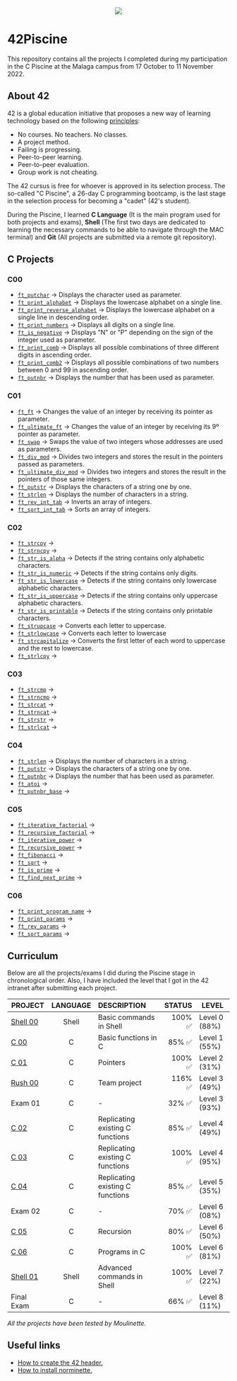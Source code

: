 <div align="center">
  <img src="https://user-images.githubusercontent.com/117537010/205636008-947d9581-c0c7-453c-96c3-fa74f6ffd51e.png"/>
</div>

# 42Piscine

This repository contains all the projects I completed during my participation in the C Piscine at the Malaga campus from 17 October to 11 November 2022.

## About 42

42 is a global education initiative that proposes a new way of learning technology based on the following [principles](https://42.fr/en/the-program/innovative-learning/):
- No courses. No teachers. No classes.
- A project method.
- Failing is progressing.
- Peer-to-peer learning.
- Peer-to-peer evaluation.
- Group work is not cheating.

The 42 cursus is free for whoever is approved in its selection process. The so-called "C Piscine", a 26-day C programming bootcamp, is the last stage in the selection process for becoming a "cadet" (42's student). 

During the Piscine, I learned **C Language** (It is the main program used for both projects and exams), **Shell** (The first two days are dedicated to learning the necessary commands to be able to navigate through the MAC terminal) and **Git** (All projects are submitted via a remote git repository).

## C Projects

### C00
- [`ft_putchar`](https://github.com/antoniolopez7217/42Piscine/blob/main/C00/ex00/ft_putchar.c) -> Displays the character used as parameter.
- [`ft_print_alphabet`](https://github.com/antoniolopez7217/42Piscine/blob/main/C00/ex01/ft_print_alphabet.c) -> Displays the lowercase alphabet on a single line.
- [`ft_print_reverse_alphabet`](https://github.com/antoniolopez7217/42Piscine/blob/main/C00/ex02/ft_print_reverse_alphabet.c) -> Displays the lowercase alphabet on a single line in descending order.
- [`ft_print_numbers`](https://github.com/antoniolopez7217/42Piscine/blob/main/C00/ex03/ft_print_numbers.c) -> Displays all digits on a single line.
- [`ft_is_negative`](https://github.com/antoniolopez7217/42Piscine/blob/main/C00/ex04/ft_is_negative.c) -> Displays "N" or "P" depending on the sign of the integer used as parameter.
- [`ft_print_comb`](https://github.com/antoniolopez7217/42Piscine/blob/main/C00/ex05/ft_print_comb.c) -> Displays all possible combinations of three different digits in ascending order.
- [`ft_print_comb2`](https://github.com/antoniolopez7217/42Piscine/blob/main/C00/ex06/ft_print_comb2.c) -> Displays all possible combinations of two numbers between 0 and 99 in ascending order.
- [`ft_putnbr`](https://github.com/antoniolopez7217/42Piscine/blob/main/C00/ex07/ft_putnbr.c) -> Displays the number that has been used as parameter.

### C01
- [`ft_ft`](https://github.com/antoniolopez7217/42Piscine/blob/main/C01/ex00/ft_ft.c) -> Changes the value of an integer by receiving its pointer as parameter.
- [`ft_ultimate_ft`](https://github.com/antoniolopez7217/42Piscine/blob/main/C01/ex01/ft_ultimate_ft.c) -> Changes the value of an integer by receiving its 9º pointer as parameter.
- [`ft_swap`](https://github.com/antoniolopez7217/42Piscine/blob/main/C01/ex02/ft_swap.c) -> Swaps the value of two integers whose addresses are used as parameters.
- [`ft_div_mod`](https://github.com/antoniolopez7217/42Piscine/blob/main/C01/ex03/ft_div_mod.c) -> Divides two integers and stores the result in the pointers passed as parameters.
- [`ft_ultimate_div_mod`](https://github.com/antoniolopez7217/42Piscine/blob/main/C01/ex04/ft_ultimate_div_mod.c) -> Divides two integers and stores the result in the pointers of those same integers.
- [`ft_putstr`](https://github.com/antoniolopez7217/42Piscine/blob/main/C01/ex05/ft_putstr.c) -> Displays the characters of a string one by one.
- [`ft_strlen`](https://github.com/antoniolopez7217/42Piscine/blob/main/C01/ex06/ft_strlen.c) -> Displays the number of characters in a string.
- [`ft_rev_int_tab`](https://github.com/antoniolopez7217/42Piscine/blob/main/C01/ex07/ft_rev_int_tab.c) -> Inverts an array of integers.
- [`ft_sort_int_tab`](https://github.com/antoniolopez7217/42Piscine/blob/main/C01/ex08/ft_sort_int_tab.c) -> Sorts an array of integers.

### C02
- [`ft_strcpy`](https://github.com/antoniolopez7217/42Piscine/blob/main/C02/ex00/ft_strcpy.c) -> 
- [`ft_strncpy`](https://github.com/antoniolopez7217/42Piscine/blob/main/C02/ex01/ft_strncpy.c) ->
- [`ft_str_is_alpha`](https://github.com/antoniolopez7217/42Piscine/blob/main/C02/ex02/ft_str_is_alpha.c) -> Detects if the string contains only alphabetic characters.
- [`ft_str_is_numeric`](https://github.com/antoniolopez7217/42Piscine/blob/main/C02/ex03/ft_str_is_numeric.c) -> Detects if the string contains only digits.
- [`ft_str_is_lowercase`](https://github.com/antoniolopez7217/42Piscine/blob/main/C02/ex04/ft_str_is_lowercase.c) -> Detects if the string contains only lowercase alphabetic characters.
- [`ft_str_is_uppercase`](https://github.com/antoniolopez7217/42Piscine/blob/main/C02/ex05/ft_str_is_uppercase.c) -> Detects if the string contains only uppercase alphabetic characters.
- [`ft_str_is_printable`](https://github.com/antoniolopez7217/42Piscine/blob/main/C02/ex06/ft_str_is_printable.c) -> Detects if the string contains only printable characters.
- [`ft_strupcase`](https://github.com/antoniolopez7217/42Piscine/blob/main/C02/ex07/ft_strupcase.c) -> Converts each letter to uppercase.
- [`ft_strlowcase`](https://github.com/antoniolopez7217/42Piscine/blob/main/C02/ex08/ft_strlowcase.c) -> Converts each letter to lowercase
- [`ft_strcapitalize`](https://github.com/antoniolopez7217/42Piscine/blob/main/C02/ex09/ft_strcapitalize.c) -> Converts the first letter of each word to uppercase and the rest to lowercase.
- [`ft_strlcpy`](https://github.com/antoniolopez7217/42Piscine/blob/main/C02/ex10/ft_strlcpy.c) ->


### C03
- [`ft_strcmp`](https://github.com/antoniolopez7217/42Piscine/blob/main/C03/ex00/ft_strcmp.c) ->
- [`ft_strncmp`](https://github.com/antoniolopez7217/42Piscine/blob/main/C03/ex01/ft_strncmp.c) ->
- [`ft_strcat`](https://github.com/antoniolopez7217/42Piscine/blob/main/C03/ex02/ft_strcat.c) ->
- [`ft_strncat`](https://github.com/antoniolopez7217/42Piscine/blob/main/C03/ex03/ft_strncat.c) ->
- [`ft_strstr`](https://github.com/antoniolopez7217/42Piscine/blob/main/C03/ex04/ft_strstr.c) ->
- [`ft_strlcat`](https://github.com/antoniolopez7217/42Piscine/blob/main/C03/ex05/ft_strlcat.c) ->

### C04
- [`ft_strlen`](https://github.com/antoniolopez7217/42Piscine/blob/main/C04/ex00/ft_strlen.c) -> Displays the number of characters in a string.
- [`ft_putstr`](https://github.com/antoniolopez7217/42Piscine/blob/main/C04/ex01/ft_putstr.c) -> Displays the characters of a string one by one.
- [`ft_putnbr`](https://github.com/antoniolopez7217/42Piscine/blob/main/C04/ex02/ft_putnbr.c) -> Displays the number that has been used as parameter.
- [`ft_atoi`](https://github.com/antoniolopez7217/42Piscine/blob/main/C04/ex03/ft_atoi.c) ->
- [`ft_putnbr_base`](https://github.com/antoniolopez7217/42Piscine/blob/main/C04/ex04/ft_putnbr_base.c) ->

### C05
- [`ft_iterative_factorial`](https://github.com/antoniolopez7217/42Piscine/blob/main/C05/ex00/ft_iterative_factorial.c) ->
- [`ft_recursive_factorial`](https://github.com/antoniolopez7217/42Piscine/blob/main/C05/ex01/ft_recursive_factorial.c) ->
- [`ft_iterative_power`](https://github.com/antoniolopez7217/42Piscine/blob/main/C05/ex02/ft_iterative_power.c) ->
- [`ft_recursive_power`](https://github.com/antoniolopez7217/42Piscine/blob/main/C05/ex03/ft_recursive_power.c) ->
- [`ft_fibonacci`](https://github.com/antoniolopez7217/42Piscine/blob/main/C05/ex04/ft_fibonacci.c) ->
- [`ft_sqrt`](https://github.com/antoniolopez7217/42Piscine/blob/main/C05/ex05/ft_sqrt.c) ->
- [`ft_is_prime`](https://github.com/antoniolopez7217/42Piscine/blob/main/C05/ex06/ft_is_prime.c) ->
- [`ft_find_next_prime`](https://github.com/antoniolopez7217/42Piscine/blob/main/C05/ex07/ft_find_next_prime.c) ->

### C06
- [`ft_print_program_name`](https://github.com/antoniolopez7217/42Piscine/blob/main/C06/ex00/ft_print_program_name.c) ->
- [`ft_print_params`](https://github.com/antoniolopez7217/42Piscine/blob/main/C06/ex01/ft_print_params.c) ->
- [`ft_rev_params`](https://github.com/antoniolopez7217/42Piscine/blob/main/C06/ex02/ft_rev_params.c) ->
- [`ft_sort_params`](https://github.com/antoniolopez7217/42Piscine/blob/main/C06/ex03/ft_sort_params.c) ->



## Curriculum

Below are all the projects/exams I did during the Piscine stage in chronological order. Also, I have included the level that I got in the 42 intranet after submitting each project.

| PROJECT       | LANGUAGE      | DESCRIPTION          | STATUS                  | LEVEL          |
| ------------- | :-----------: | :-------------        | -------------:        | -------------  |
| [Shell 00](https://github.com/antoniolopez7217/42Piscine/tree/main/Shell00)      | Shell         | Basic commands in Shell | 100% :white_check_mark: | Level 0 (88%)  |
| [C 00](https://github.com/antoniolopez7217/42Piscine/tree/main/C00)          | C		| Basic functions in C | 85%  :white_check_mark:  | Level 1 (55%) |
| [C 01](https://github.com/antoniolopez7217/42Piscine/tree/main/C01)          | C		| Pointers  | 100% :white_check_mark: | Level 2 (31%) |
| [Rush 00](https://github.com/antoniolopez7217/42Piscine/tree/main/Rush00/ex00)       | C		| Team project  | 116% :white_check_mark: | Level 3 (49%) |
| Exam 01       | C		| -  | 32%  :white_check_mark:  | Level 3 (93%)  |
| [C 02](https://github.com/antoniolopez7217/42Piscine/tree/main/C02)          | C		| Replicating existing C functions  | 85%  :white_check_mark:  | Level 4 (49%)  |
| [C 03](https://github.com/antoniolopez7217/42Piscine/tree/main/C03)          | C		| Replicating existing C functions  | 100% :white_check_mark: | Level 4 (95%)  |
| [C 04](https://github.com/antoniolopez7217/42Piscine/tree/main/C04)          | C		| Replicating existing C functions  | 85%  :white_check_mark:  | Level 5 (35%)  |
| Exam 02       | C		| -  | 70%  :white_check_mark:  | Level 6 (08%)  |
| [C 05](https://github.com/antoniolopez7217/42Piscine/tree/main/C05)          | C		| Recursion  | 80%  :white_check_mark:  | Level 6 (50%)  |
| [C 06](https://github.com/antoniolopez7217/42Piscine/tree/main/C06)          | C		| Programs in C | 100% :white_check_mark: | Level 6 (81%)  |
| [Shell 01](https://github.com/antoniolopez7217/42Piscine/tree/main/Shell01)      | Shell         | Advanced commands in Shell | 100% :white_check_mark: | Level 7 (22%)  |
| Final Exam    | C		| -  | 66%  :white_check_mark:  | Level 8 (11%)  |


*All the projects have been tested by Moulinette.*

## Useful links 

- [How to create the 42 header.](https://github.com/42Paris/42header)
- [How to install norminette.](https://github.com/42School/norminette)

